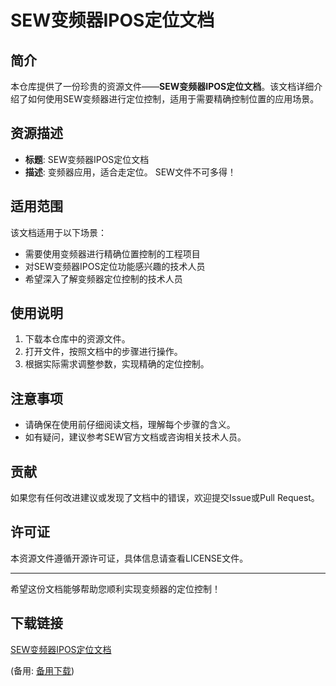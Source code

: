 # SEW变频器IPOS定位文档

## 简介
本仓库提供了一份珍贵的资源文件——**SEW变频器IPOS定位文档**。该文档详细介绍了如何使用SEW变频器进行定位控制，适用于需要精确控制位置的应用场景。

## 资源描述
- **标题**: SEW变频器IPOS定位文档
- **描述**: 变频器应用，适合走定位。 SEW文件不可多得！

## 适用范围
该文档适用于以下场景：
- 需要使用变频器进行精确位置控制的工程项目
- 对SEW变频器IPOS定位功能感兴趣的技术人员
- 希望深入了解变频器定位控制的技术人员

## 使用说明
1. 下载本仓库中的资源文件。
2. 打开文件，按照文档中的步骤进行操作。
3. 根据实际需求调整参数，实现精确的定位控制。

## 注意事项
- 请确保在使用前仔细阅读文档，理解每个步骤的含义。
- 如有疑问，建议参考SEW官方文档或咨询相关技术人员。

## 贡献
如果您有任何改进建议或发现了文档中的错误，欢迎提交Issue或Pull Request。

## 许可证
本资源文件遵循开源许可证，具体信息请查看LICENSE文件。

---
希望这份文档能够帮助您顺利实现变频器的定位控制！

## 下载链接
[SEW变频器IPOS定位文档](https://pan.quark.cn/s/f357f6f5ad9d) 

(备用: [备用下载](https://pan.baidu.com/s/1XxkO2MvboDMdVR6fsVr05g?pwd=1234))
